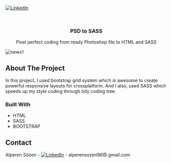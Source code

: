 [![LinkedIn][linkedin-shield]][linkedin-url]

<!-- PROJECT LOGO -->
<br />
<p align="center">
  <h3 align="center">PSD to SASS</h3>
  <p align="center">
    Pixel perfect coding from ready Photoshop file to HTML and SASS
    <br />
  </p>
</p>

![news1](https://user-images.githubusercontent.com/64660609/94990025-9f82c680-0581-11eb-95a5-cb931e90d49d.jpg)


<!-- ABOUT THE PROJECT -->
## About The Project


  In this project, I used bootstrap grid system which is awesome to create powerful responsive layouts for crossplatform.
And I also, used SASS which speeds up my style coding through tidy coding tree.



### Built With

* HTML
* SASS
* BOOTSTRAP


<!-- CONTACT -->
## Contact

Alperen Sözen - [![LinkedIn][linkedin-shield]][linkedin-url] - alperensozen96@.gmail.com





<!-- https://www.markdownguide.org/basic-syntax/#reference-style-links -->
[linkedin-shield]: https://img.shields.io/badge/-LinkedIn-black.svg?style=flat-square&logo=linkedin&colorB=555
[linkedin-url]: https://www.linkedin.com/in/alperenkarate/
